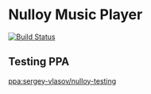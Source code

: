# Nulloy Music Player

[![Build Status](https://travis-ci.org/sergey-vlasov/nulloy.png?branch=devel)](https://travis-ci.org/sergey-vlasov/nulloy)

## Testing PPA

[ppa:sergey-vlasov/nulloy-testing](http://launchpad.net/~sergey-vlasov/+archive/nulloy-testing)
